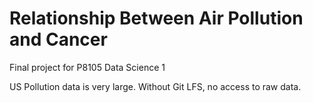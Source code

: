 # Relationship Between Air Pollution and Cancer

Final project for P8105 Data Science 1

US Pollution data is very large. Without Git LFS, no access to raw data.
